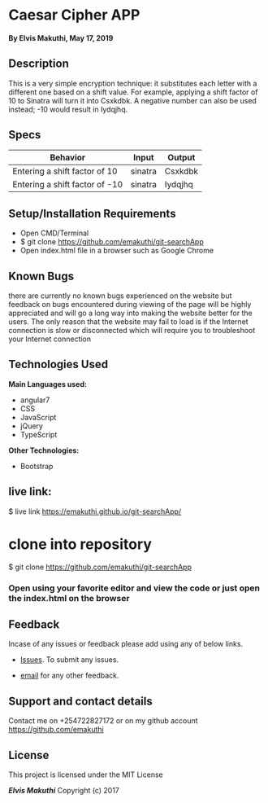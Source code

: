 # Caesar Cipher APP

#### By **Elvis Makuthi, May 17, 2019**

## Description
This is a very simple encryption technique: it substitutes each letter with a different one based on a shift value. For example, applying a shift factor of 10 to Sinatra will turn it into Csxkdbk. A negative number can also be used instead; -10 would result in Iydqjhq.


## Specs

 | Behavior                                       |  Input | Output    |
 | ---------------------------------------------- | ------ | --------- |
 | Entering a shift factor of 10  | sinatra      |  Csxkdbk  |
 | Entering a shift factor of -10  |  sinatra   |  Iydqjhq  |

## Setup/Installation Requirements

* Open CMD/Terminal
* $ git clone https://github.com/emakuthi/git-searchApp
* Open index.html file in a browser such as Google Chrome

## Known Bugs

there are currently no known bugs experienced on the website but feedback on bugs encountered during viewing of the page will be highly appreciated and will go a long way into making the website better for the users. The only reason that the website may fail to load is if the Internet connection is slow or disconnected which will require you to troubleshoot your Internet connection

## Technologies Used

**Main Languages used:**

* angular7
* CSS
* JavaScript
* jQuery
* TypeScript

**Other Technologies:**

* Bootstrap

## live link:

$ live link https://emakuthi.github.io/git-searchApp/

# clone into repository

$ git clone https://github.com/emakuthi/git-searchApp
### Open using your favorite editor and view the code or just open the index.html on the browser

## Feedback

Incase of any issues or feedback please add using any of below links.

* [Issues](https://github.com/emakuthi/git-searchApp/issues). To submit any issues.

* [email](emakuthi@gmail.com) for any other feedback.

## Support and contact details

 Contact me on +254722827172 or on my github account <https://github.com/emakuthi>


## License

This project is licensed under the MIT License

**_Elvis Makuthi_** Copyright (c) 2017